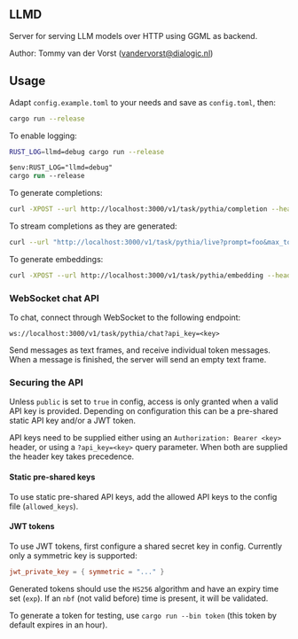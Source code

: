 ## LLMD

Server for serving LLM models over HTTP using GGML as backend.

Author: Tommy van der Vorst (vandervorst@dialogic.nl)

## Usage

Adapt `config.example.toml` to your needs and save as `config.toml`, then:

```sh
cargo run --release
```

To enable logging:

```sh
RUST_LOG=llmd=debug cargo run --release
```

```ps
$env:RUST_LOG="llmd=debug"
cargo run --release
```

To generate completions:

```sh
curl -XPOST --url http://localhost:3000/v1/task/pythia/completion --header 'Content-type: application/json' --data '{"prompt": "Hello "}' -vvv
```

To stream completions as they are generated:

```sh
curl --url "http://localhost:3000/v1/task/pythia/live?prompt=foo&max_tokens=10" -vvv
```

To generate embeddings:

```sh
curl -XPOST --url http://localhost:3000/v1/task/pythia/embedding --header 'Content-type: application/json' --data '{"prompt": "Hello "}' -vvv
```

### WebSocket chat API

To chat, connect through WebSocket to the following endpoint:

`ws://localhost:3000/v1/task/pythia/chat?api_key=<key>`

Send messages as text frames, and receive individual token messages. When a message is finished, the server will send an
empty text frame.

### Securing the API

Unless `public` is set to `true` in config, access is only granted when a valid API key is provided. Depending on configuration
this can be a pre-shared static API key and/or a JWT token.

API keys need to be supplied either using an `Authorization: Bearer <key>` header, or using a `?api_key=<key>` query parameter.
When both are supplied the header key takes precedence.

#### Static pre-shared keys

To use static pre-shared API keys, add the allowed API keys to the config file (`allowed_keys`).

#### JWT tokens

To use JWT tokens, first configure a shared secret key in config. Currently only a symmetric key is supported:

```toml
jwt_private_key = { symmetric = "..." }
```

Generated tokens should use the `HS256` algorithm and have an expiry time set (`exp`). If an `nbf` (not valid before) time
is present, it will be validated.

To generate a token for testing, use `cargo run --bin token` (this token by default expires in an hour).
